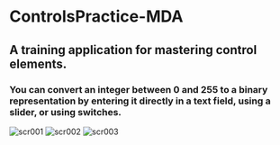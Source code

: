 # ControlsPractice-MDA
## A training application for mastering control elements.
### You can convert an integer between 0 and 255 to a binary representation by entering it directly in a text field, using a slider, or using switches.
![scr001](https://user-images.githubusercontent.com/71184573/129590268-04937918-9129-4893-86ff-17c863fb5933.png)
![scr002](https://user-images.githubusercontent.com/71184573/129590273-4cb113a4-8579-414c-ac08-bb9a8f503978.png)
![scr003](https://user-images.githubusercontent.com/71184573/129590276-cc698ffb-6975-40d3-a86d-b62aeb6565ff.png)
